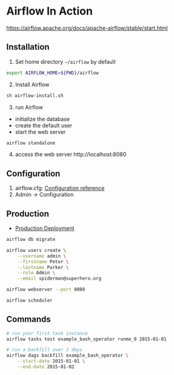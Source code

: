 # Airflow In Action

https://airflow.apache.org/docs/apache-airflow/stable/start.html

## Installation

1. Set home directory
   `~/airflow` by default
```bash
export AIRFLOW_HOME=${PWD}/airflow
```
2. Install Airflow
```bash
sh airflow-install.sh
```

3. run Airflow
- initialize the database
- create the default user
- start the web server
```bash
airflow standalone
```

4. access the web server
http://localhost:8080

## Configuration
1. airflow.cfg: [Configuration reference](https://airflow.apache.org/docs/apache-airflow/stable/configurations-ref.html)
2. Admin -> Configuration

## Production
- [Production Deployment](https://airflow.apache.org/docs/apache-airflow/stable/production-deployment.html)
```bash
airflow db migrate

airflow users create \
    --username admin \
    --firstname Peter \
    --lastname Parker \
    --role Admin \
    --email spiderman@superhero.org

airflow webserver --port 8080

airflow scheduler
```


## Commands
```bash
# run your first task instance
airflow tasks test example_bash_operator runme_0 2015-01-01
```
```bash
# run a backfill over 2 days
airflow dags backfill example_bash_operator \
    --start-date 2015-01-01 \
    --end-date 2015-01-02
```